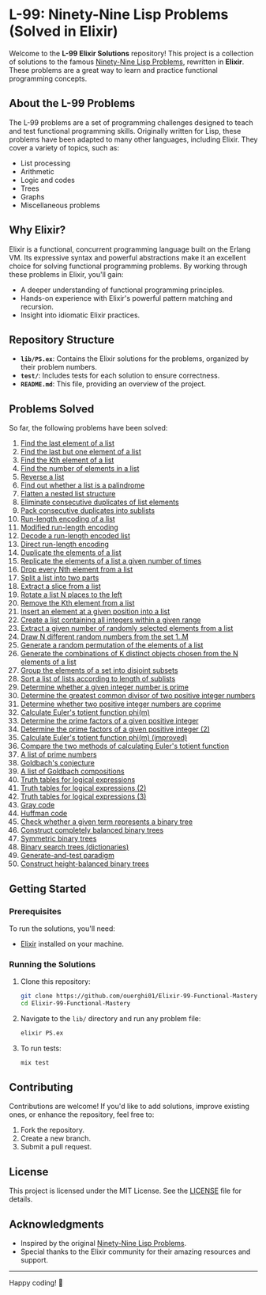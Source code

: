 # L-99: Ninety-Nine Lisp Problems (Solved in Elixir)

Welcome to the **L-99 Elixir Solutions** repository! This project is a collection of solutions to the famous [Ninety-Nine Lisp Problems](https://www.ic.unicamp.br/~meidanis/courses/mc336/2009s2/prolog/problemas/), rewritten in **Elixir**. These problems are a great way to learn and practice functional programming concepts.

## About the L-99 Problems

The L-99 problems are a set of programming challenges designed to teach and test functional programming skills. Originally written for Lisp, these problems have been adapted to many other languages, including Elixir. They cover a variety of topics, such as:

- List processing
- Arithmetic
- Logic and codes
- Trees
- Graphs
- Miscellaneous problems

## Why Elixir?

Elixir is a functional, concurrent programming language built on the Erlang VM. Its expressive syntax and powerful abstractions make it an excellent choice for solving functional programming problems. By working through these problems in Elixir, you'll gain:

- A deeper understanding of functional programming principles.
- Hands-on experience with Elixir's powerful pattern matching and recursion.
- Insight into idiomatic Elixir practices.

## Repository Structure

- **`lib/PS.ex`**: Contains the Elixir solutions for the problems, organized by their problem numbers.
- **`test/`**: Includes tests for each solution to ensure correctness.
- **`README.md`**: This file, providing an overview of the project.

## Problems Solved
So far, the following problems have been solved:
1. [Find the last element of a list](lib/List_processing.ex)
2. [Find the last but one element of a list](lib/List_processing.ex)
3. [Find the Kth element of a list](lib/List_processing.ex)
4. [Find the number of elements in a list](lib/List_processing.ex)
5. [Reverse a list](lib/List_processing.ex)
6. [Find out whether a list is a palindrome](lib/List_processing.ex)
7. [Flatten a nested list structure](lib/List_processing.ex)
8. [Eliminate consecutive duplicates of list elements](lib/List_processing.ex)
9. [Pack consecutive duplicates into sublists](lib/List_processing.ex)
10. [Run-length encoding of a list](lib/List_processing.ex)
11. [Modified run-length encoding](lib/List_processing.ex)
12. [Decode a run-length encoded list](lib/List_processing.ex)
13. [Direct run-length encoding](lib/List_processing.ex)
14. [Duplicate the elements of a list](lib/List_processing.ex)
15. [Replicate the elements of a list a given number of times](lib/List_processing.ex)
16. [Drop every Nth element from a list](lib/List_processing.ex)
17. [Split a list into two parts](lib/List_processing.ex)
18. [Extract a slice from a list](lib/List_processing.ex)
19. [Rotate a list N places to the left](lib/List_processing.ex)
20. [Remove the Kth element from a list](lib/List_processing.ex)
21. [Insert an element at a given position into a list](lib/List_processing.ex)
22. [Create a list containing all integers within a given range](lib/List_processing.ex)
23. [Extract a given number of randomly selected elements from a list](lib/List_processing.ex)
24. [Draw N different random numbers from the set 1..M](lib/List_processing.ex)
25. [Generate a random permutation of the elements of a list](lib/List_processing.ex)
26. [Generate the combinations of K distinct objects chosen from the N elements of a list](lib/List_processing.ex)
27. [Group the elements of a set into disjoint subsets](lib/List_processing.ex)
28. [Sort a list of lists according to length of sublists](lib/List_processing.ex)
29. [Determine whether a given integer number is prime](lib/Arithmetic_processing.ex)
30. [Determine the greatest common divisor of two positive integer numbers](lib/Arithmetic_processing.ex)
31. [Determine whether two positive integer numbers are coprime](lib/Arithmetic_processing.ex)
32. [Calculate Euler's totient function phi(m)](lib/Arithmetic_processing.ex)
33. [Determine the prime factors of a given positive integer](lib/Arithmetic_processing.ex)
34. [Determine the prime factors of a given positive integer (2)](lib/Arithmetic_processing.ex)
35. [Calculate Euler's totient function phi(m) (improved)](lib/Arithmetic_processing.ex)
36. [Compare the two methods of calculating Euler's totient function](lib/Arithmetic_processing.ex)
37. [A list of prime numbers](lib/Arithmetic_processing.ex)
38. [Goldbach's conjecture](lib/Arithmetic_processing.ex)
39. [A list of Goldbach compositions](lib/Arithmetic_processing.ex)
40. [Truth tables for logical expressions](lib/logic_codes.ex)
41. [Truth tables for logical expressions (2)](lib/logic_codes.ex)
42. [Truth tables for logical expressions (3)](lib/logic_codes.ex)
43. [Gray code](lib/logic_codes.ex)
44. [Huffman code](lib/logic_codes.ex)
45. [Check whether a given term represents a binary tree](lib/binarytrees.ex)
46. [Construct completely balanced binary trees](lib/binarytrees.ex)
47. [Symmetric binary trees](lib/binarytrees.ex)
48. [Binary search trees (dictionaries)](lib/binarytrees.ex)
49. [Generate-and-test paradigm](lib/binarytrees.ex)
50. [Construct height-balanced binary trees](lib/binarytrees.ex)

## Getting Started

### Prerequisites

To run the solutions, you'll need:

- [Elixir](https://elixir-lang.org/install.html) installed on your machine.

### Running the Solutions

1. Clone this repository:
   ```bash
   git clone https://github.com/ouerghi01/Elixir-99-Functional-Mastery.git
   cd Elixir-99-Functional-Mastery
   ```
2. Navigate to the `lib/` directory and run any problem file:
   ```bash
   elixir PS.ex
   ```
3. To run tests:
   ```bash
   mix test
   ```

## Contributing

Contributions are welcome! If you'd like to add solutions, improve existing ones, or enhance the repository, feel free to:

1. Fork the repository.
2. Create a new branch.
3. Submit a pull request.

## License

This project is licensed under the MIT License. See the [LICENSE](LICENSE) file for details.

## Acknowledgments

- Inspired by the original [Ninety-Nine Lisp Problems](https://www.ic.unicamp.br/~meidanis/courses/mc336/2009s2/prolog/problemas/).
- Special thanks to the Elixir community for their amazing resources and support.

---


Happy coding! 🚀
